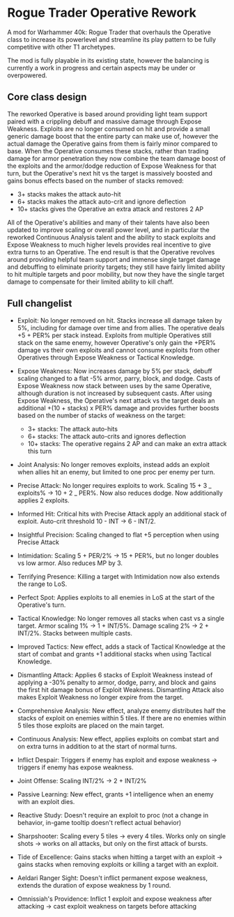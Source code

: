 # Rogue Trader Operative Rework

A mod for Warhammer 40k: Rogue Trader that overhauls the Operative class to increase its powerlevel and streamline its play pattern to be fully competitive with other T1 archetypes.

The mod is fully playable in its existing state, however the balancing is currently a work in progress and certain aspects may be under or overpowered.

## Core class design

The reworked Operative is based around providing light team support paired with a crippling debuff and massive damage through Expose Weakness. Exploits are no longer consumed on hit and provide a small generic damage boost that the entire party can make use of, however the actual damage the Operative gains from them is fairly minor compared to base. When the Operative consumes these stacks, rather than trading damage for armor penetration they now combine the team damage boost of the exploits and the armor/dodge reduction of Expose Weakness for that turn, but the Operative's next hit vs the target is massively boosted and gains bonus effects based on the number of stacks removed:

- 3+ stacks makes the attack auto-hit
- 6+ stacks makes the attack auto-crit and ignore deflection
- 10+ stacks gives the Operative an extra attack and restores 2 AP

All of the Operative's abilities and many of their talents have also been updated to improve scaling or overall power level, and in particular the reworked Continuous Analysis talent and the ability to stack exploits and Expose Weakness to much higher levels provides real incentive to give extra turns to an Operative. The end result is that the Operative revolves around providing helpful team support and immense single target damage and debuffing to eliminate priority targets; they still have fairly limited ability to hit multiple targets and poor mobility, but now they have the single target damage to compensate for their limited ability to kill chaff.

## Full changelist

- Exploit: No longer removed on hit. Stacks increase all damage taken by 5%, including for damage over time and from allies. The operative deals +5 + PER% per stack instead. Exploits from multiple Operatives still stack on the same enemy, however Operative's only gain the +PER% damage vs their own exploits and cannot consume exploits from other Operatives through Expose Weakness or Tactical Knowledge.
- Expose Weakness: Now increases damage by 5% per stack, debuff scaling changed to a flat -5% armor, parry, block, and dodge. Casts of Expose Weakness now stack between uses by the same Operative, although duration is not increased by subsequent casts. After using Expose Weakness, the Operative's next attack vs the target deals an additional +(10 + stacks) x PER% damage and provides further boosts based on the number of stacks of weakness on the target:

  - 3+ stacks: The attack auto-hits
  - 6+ stacks: The attack auto-crits and ignores deflection
  - 10+ stacks: The operative regains 2 AP and can make an extra attack this turn

- Joint Analysis: No longer removes exploits, instead adds an exploit when allies hit an enemy, but limited to one proc per enemy per turn.
- Precise Attack: No longer requires exploits to work. Scaling 15 + 3 _ exploits% -> 10 + 2 _ PER%. Now also reduces dodge. Now additionally applies 2 exploits.
- Informed Hit: Critical hits with Precise Attack apply an additional stack of exploit. Auto-crit threshold 10 - INT -> 6 - INT/2.
- Insightful Precision: Scaling changed to flat +5 perception when using Precise Attack
- Intimidation: Scaling 5 + PER/2% -> 15 + PER%, but no longer doubles vs low armor. Also reduces MP by 3.
- Terrifying Presence: Killing a target with Intimidation now also extends the range to LoS.
- Perfect Spot: Applies exploits to all enemies in LoS at the start of the Operative's turn.
- Tactical Knowledge: No longer removes all stacks when cast vs a single target. Armor scaling 1% -> 1 + INT/5%. Damage scaling 2% -> 2 + INT/2%. Stacks between multiple casts.
- Improved Tactics: New effect, adds a stack of Tactical Knowledge at the start of combat and grants +1 additional stacks when using Tactical Knowledge.
- Dismantling Attack: Applies 6 stacks of Exploit Weakness instead of applying a -30% penalty to armor, dodge, parry, and block and gains the first hit damage bonus of Exploit Weakness. Dismantling Attack also makes Exploit Weakness no longer expire from the target.
- Comprehensive Analysis: New effect, analyze enemy distributes half the stacks of exploit on enemies within 5 tiles. If there are no enemies within 5 tiles those exploits are placed on the main target.
- Continuous Analysis: New effect, applies exploits on combat start and on extra turns in addition to at the start of normal turns.
- Inflict Despair: Triggers if enemy has exploit and expose weakness -> triggers if enemy has expose weakness.
- Joint Offense: Scaling INT/2% -> 2 + INT/2%
- Passive Learning: New effect, grants +1 intelligence when an enemy with an exploit dies.
- Reactive Study: Doesn't require an exploit to proc (not a change in behavior, in-game tooltip doesn't reflect actual behavior)
- Sharpshooter: Scaling every 5 tiles -> every 4 tiles. Works only on single shots -> works on all attacks, but only on the first attack of bursts.
- Tide of Excellence: Gains stacks when hitting a target with an exploit -> gains stacks when removing exploits or killing a target with an exploit.
- Aeldari Ranger Sight: Doesn't inflict permanent expose weakness, extends the duration of expose weakness by 1 round.
- Omnissiah's Providence: Inflict 1 exploit and expose weakness after attacking -> cast exploit weakness on targets before attacking
